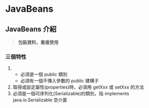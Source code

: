 # JavaBeans



## JavaBeans 介紹

> **包裝資料，重複使用**

### 三個特性

1. * 必須是一個 public 類別
   * 必須有一個不傳入參數的 public 建構子
2. 取得或設定屬性\(properties\)時，必須用 getXxx 或 setXxx 的方法
3. 必須是一個可序列化\(Serializable\)的類別，指 implements java.io.Serializable 空介面

